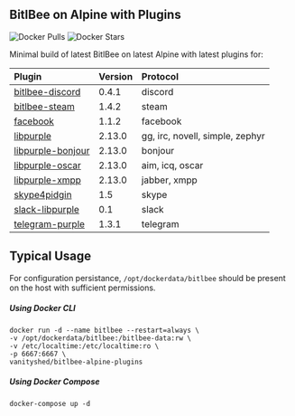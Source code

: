 ## BitlBee on Alpine with Plugins
![Docker Pulls](https://img.shields.io/docker/pulls/vanityshed/bitlbee-alpine-plugins.svg)
![Docker Stars](https://img.shields.io/docker/stars/vanityshed/bitlbee-alpine-plugins.svg)

Minimal build of latest BitlBee on latest Alpine with latest plugins for:

| Plugin | Version | Protocol |
|:-------|:--------|:---------|
| [bitlbee-discord](https://github.com/sm00th/bitlbee-discord) | 0.4.1 | discord |
| [bitlbee-steam](https://github.com/bitlbee/bitlbee-steam)          | 1.4.2  | steam |
| [facebook](https://github.com/jgeboski/bitlbee-facebook) | 1.1.2 | facebook |
| [libpurple](https://pkgs.alpinelinux.org/package/v3.8/community/x86_64/libpurple) | 2.13.0 | gg, irc, novell, simple, zephyr |
| [libpurple-bonjour](https://pkgs.alpinelinux.org/package/v3.8/community/x86_64/libpurple-bonjour) | 2.13.0 | bonjour |
| [libpurple-oscar](https://pkgs.alpinelinux.org/package/v3.8/community/x86_64/libpurple-oscar) | 2.13.0 | aim, icq, oscar |
| [libpurple-xmpp](https://pkgs.alpinelinux.org/package/v3.8/community/x86_64/libpurple-xmpp) | 2.13.0 | jabber, xmpp | 
| [skype4pidgin](https://github.com/EionRobb/skype4pidgin) | 1.5 | skype |
| [slack-libpurple](https://github.com/dylex/slack-libpurple) | 0.1  | slack |
| [telegram-purple](https://github.com/majn/telegram-purple) | 1.3.1  | telegram |

## Typical Usage

For configuration persistance, `/opt/dockerdata/bitlbee` should be present on the host with sufficient permissions.

##### Using Docker CLI
```
docker run -d --name bitlbee --restart=always \
-v /opt/dockerdata/bitlbee:/bitlbee-data:rw \
-v /etc/localtime:/etc/localtime:ro \
-p 6667:6667 \
vanityshed/bitlbee-alpine-plugins
```

##### Using Docker Compose
```
docker-compose up -d
```
